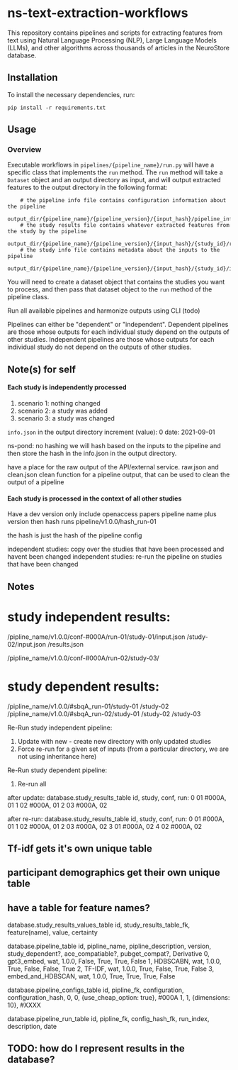 # ns-text-extraction-workflows

This repository contains pipelines and scripts for extracting features from text using Natural Language Processing (NLP), Large Language Models (LLMs), 
and other algorithms across thousands of articles in the NeuroStore database.

## Installation

To install the necessary dependencies, run:

    pip install -r requirements.txt


## Usage

### Overview

Executable workflows in `pipelines/{pipeline_name}/run.py` will have a specific class that implements the `run` method.
The `run` method will take a `Dataset` object and an output directory as input, and will output extracted features to the output directory in the following format:

        # the pipeline info file contains configuration information about the pipeline
        output_dir/{pipeline_name}/{pipeline_version}/{input_hash}/pipeline_info.json
        # the study results file contains whatever extracted features from the study by the pipeline
        output_dir/{pipeline_name}/{pipeline_version}/{input_hash}/{study_id}/results.json
        # the study info file contains metadata about the inputs to the pipeline
        output_dir/{pipeline_name}/{pipeline_version}/{input_hash}/{study_id}/info.json

You will need to create a dataset object that contains the studies you want to process, and then pass that dataset object to the `run` method of the pipeline class.

Run all available pipelines and harmonize outputs using CLI (todo)

Pipelines can either be "dependent" or "independent".
Dependent pipelines are those whose outputs for each individual study depend on the outputs of other studies.
Independent pipelines are those whose outputs for each individual study do not depend on the outputs of other studies.

## Note(s) for self

#### Each study is independently processed

1) scenario 1: nothing changed
2) scenario 2: a study was added
3) scenario 3: a study was changed

`info.json` in the output directory
increment (value): 0
date: 2021-09-01

ns-pond: no hashing
we will hash based on the inputs to the pipeline and then store the hash in the info.json in the output directory.

have a place for the raw output of the API/external service. 
raw.json
and clean.json
clean function for a pipeline output, that can be used to clean the output of a pipeline

#### Each study is processed in the context of all other studies

Have a dev version
only include openaccess papers
pipeline name plus version then hash runs
pipeline/v1.0.0/hash_run-01

the hash is just the hash of the pipeline config


independent studies: copy over the studies that have been processed and havent been changed
independent studies: re-run the pipeline on studies that have been changed


## Notes

# study independent results:
/pipline_name/v1.0.0/conf-#000A/run-01/study-01/input.json
                                      /study-02/input.json
                                      /results.json

/pipline_name/v1.0.0/conf-#000A/run-02/study-03/ 

# study dependent results:
/pipline_name/v1.0.0/#sbqA_run-01/study-01
                                 /study-02
/pipline_name/v1.0.0/#sbqA_run-02/study-01
                                 /study-02
                                 /study-03

Re-Run study independent pipeline:
1. Update with new - create new directory with only updated studies
2. Force re-run for a given set of inputs (from a particular directory, we are not using inheritance here)

Re-Run study dependent pipeline:
1. Re-run all


after update:
database.study_results_table
id, study, conf, run:
0   01      #000A, 01
1   02      #000A, 01
2   03      #000A, 02


after re-run:
database.study_results_table
id, study, conf, run:
0   01      #000A, 01
1   02      #000A, 01
2   03      #000A, 02
3   01      #000A, 02
4   02      #000A, 02

## Tf-idf gets it's own unique table
## participant demographics get their own unique table


## have a table for feature names?
database.study_results_values_table
id, study_results_table_fk, feature(name), value, certainty


database.pipeline_table
id, pipline_name, pipline_description, version, study_dependent?, ace_compatiable?, pubget_compat?, Derivative
0, gpt3_embed, wat, 1.0.0, False, True, True, False
1, HDBSCABN, wat, 1.0.0, True, False, False, True
2, TF-IDF, wat, 1.0.0, True, False, True, False
3, embed_and_HDBSCAN, wat, 1.0.0, True, True, True, False

database.pipeline_configs_table
id, pipline_fk, configuration, configuration_hash, 
0, 0, {use_cheap_option: true}, #000A
1, 1, {dimensions: 10}, #XXXX

database.pipeline_run_table
id, pipline_fk, config_hash_fk, run_index, description, date


## TODO: how do I represent results in the database?
